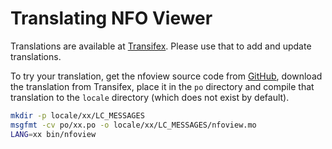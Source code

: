 Translating NFO Viewer
======================

Translations are available at [Transifex][1]. Please use that to add and
update translations.

To try your translation, get the nfoview source code from [GitHub][2],
download the translation from Transifex, place it in the `po` directory
and compile that translation to the `locale` directory (which does not
exist by default).

```sh
mkdir -p locale/xx/LC_MESSAGES
msgfmt -cv po/xx.po -o locale/xx/LC_MESSAGES/nfoview.mo
LANG=xx bin/nfoview
```

[1]: http://www.transifex.com/projects/p/nfoview/
[2]: http://github.com/otsaloma/nfoview
